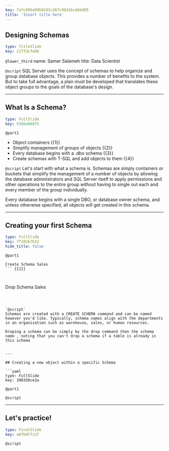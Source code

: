 ```yaml
---
key: 7a7c099a99b92d3c36fc98d16cb8dd85
title: 'Insert title here'
---
```


## Designing Schemas

```yaml
type: TitleSlide
key: 227fdcfe06
```

`@lower_third`
name: Samer Salameh
title: Data Scientist

`@script`
SQL Server uses the concept of schemas to help organize and group database objects. This provides a number of benefits to the system. But to take full advantage, a plan must be developed that translates these object groups to the goals of the database's design.

---

## What Is a Schema?

```yaml
type: FullSlide
key: 5266e88075
```

`@part1`
- Object containers {{1}}
- Simplify management of groups of objects  {{2}}
- Every database begins with a .dbo schema  {{3}}
- Create schemas with T-SQL and add objects to them {{4}}




`@script`
Let's start with what a schema is. Schemas are simply containers or buckets that simplify the management of a number of objects by allowing the database administrators and SQL Server itself to apply permissions and other operations to the entire group without having to single out each and every member of the group individually.

Every database begins with a single DBO, or database owner schema, and unless otherwise specified, all objects will get created in this schema. 



---

## Creating your first Schema

```yaml
type: FullSlide
key: 7f102b7b32
hide_title: false
```

`@part1`
```
Create Schema Sales
``` {{1}}

 
```
Drop Schema Sales
``` {{2}}



`@script`
Schemas are created with a CREATE SCHEMA command and can be named however you'd like. Typically, schema names align with the departments in an organization such as warehouse, sales, or human resources.

Droping a schema can be simply by the drop command then the schema name , noting that you can't drop a schema if a table is already in this schema


---

## Creating a new object within a specific Schema

```yaml
type: FullSlide
key: 390350ce3a
```

`@part1`


`@script`


---

## Let's practice!

```yaml
type: FinalSlide
key: a6fb9f7c2f
```

`@script`
